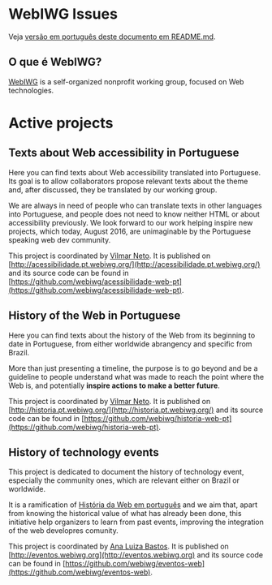 # WebIWG Issues
<!--
  IMPORTANTE: a partir daqui, este arquivo é igual em webiwg-issues e
              webiwg.github.io. Ao fazer edições neste arquivo, edite
              AMBOS os locais!
-->

Veja [versão em português deste documento em README.md](README.md).

## O que é WebIWG?

[WebIWG](http://www.webiwg.org) is a self-organized nonprofit working group,
focused on Web technologies.

# Active projects

## Texts about Web accessibility in Portuguese
Here you can find texts about Web accessibility translated into Portuguese.
Its goal is to allow collaborators propose relevant texts about the theme and,
after discussed, they be translated by our working group.

We are always in need of people who can translate texts in other languages into
Portuguese, and people does not need to know neither HTML or about
accessibility previously. We look forward to our work helping inspire new
projects, which today, August 2016, are unimaginable by the Portuguese speaking
web dev community.

This project is coordinated by [Vilmar Neto](https://github.com/Dkmister).
It is published on [http://acessibilidade.pt.webiwg.org/](http://acessibilidade.pt.webiwg.org/)
and its source code can be found in [https://github.com/webiwg/acessibilidade-web-pt](https://github.com/webiwg/acessibilidade-web-pt).

## History of the Web in Portuguese
Here you can find texts about the history of the Web from its beginning to date
in Portuguese, from either worldwide abrangency and specific from Brazil.

More than just presenting a timeline, the purpose is to go beyond and be a
guideline to people understand what was made to reach the point where the Web is,
and potentially **inspire actions to make a better future**.

This project is coordinated by [Vilmar Neto](https://github.com/Dkmister).
It is published on [http://historia.pt.webiwg.org/](http://historia.pt.webiwg.org/)
and its source code can be found in [https://github.com/webiwg/historia-web-pt](https://github.com/webiwg/historia-web-pt).

## History of technology events

This project is dedicated to document the history of technology event, especially
the community ones, which are relevant either on Brazil or worldwide.

It is a ramification of [História da Web em português](https://github.com/webiwg/historia-web-pt)
and we aim that, apart from knowing the historical value of what has already
been done, this initiative help organizers to learn from past events, improving
the integration of the web developres comunity.

This project is coordinated by [Ana Luiza Bastos](https://github.com/anabastos).
It is published on [http://eventos.webiwg.org](http://eventos.webiwg.org)
and its source code can be found in [https://github.com/webiwg/eventos-web](https://github.com/webiwg/eventos-web).
